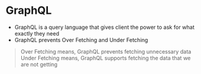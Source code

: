 # GraphQL

- GraphQL is a query language that gives client the power to ask for what exactly they need 
- GraphQL prevents Over Fetching and Under Fetching
 
 
> Over Fetching means, GraphQL prevents fetching unnecessary data
> Under Fetching means, GraphQL supports fetching the data that we are not getting
